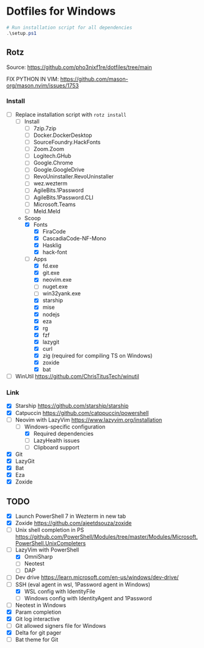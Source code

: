 # Dotfiles for Windows

```powershell
# Run installation script for all dependencies
.\setup.ps1
```

## Rotz

Source: <https://github.com/pho3nixf1re/dotfiles/tree/main>

FIX PYTHON IN VIM: <https://github.com/mason-org/mason.nvim/issues/1753>

### Install

- [ ] Replace installation script with `rotz install`
  - [ ] Install
    - [ ] 7zip.7zip
    - [ ] Docker.DockerDesktop
    - [ ] SourceFoundry.HackFonts
    - [ ] Zoom.Zoom
    - [ ] Logitech.GHub
    - [ ] Google.Chrome
    - [ ] Google.GoogleDrive
    - [ ] RevoUninstaller.RevoUninstaller
    - [ ] wez.wezterm
    - [ ] AgileBits.1Password
    - [ ] AgileBits.1Password.CLI
    - [ ] Microsoft.Teams
    - [ ] Meld.Meld
  - Scoop
    - [x] Fonts
      - [x] FiraCode
      - [x] CascadiaCode-NF-Mono
      - [x] Hasklig
      - [x] hack-font
    - [ ] Apps
      - [x] fd.exe
      - [x] git.exe
      - [x] neovim.exe
      - [ ] nuget.exe
      - [ ] win32yank.exe
      - [x] starship
      - [x] mise
      - [x] nodejs
      - [x] eza
      - [x] rg
      - [x] fzf
      - [x] lazygit
      - [x] curl
      - [x] zig (required for compiling TS on Windows)
      - [x] zoxide
      - [x] bat
- [ ] WinUtil <https://github.com/ChrisTitusTech/winutil>

### Link

- [x] Starship <https://github.com/starship/starship>
- [x] Catpuccin <https://github.com/catppuccin/powershell>
- [ ] Neovim with LazyVim <https://www.lazyvim.org/installation>
  - [ ] Windows-specific configuration
    - [x] Required dependencies
    - [ ] LazyHealth issues
    - [ ] Clipboard support
- [x] Git
- [x] LazyGit
- [x] Bat
- [x] Eza
- [x] Zoxide

## TODO

- [x] Launch PowerShell 7 in Wezterm in new tab
- [x] Zoxide <https://github.com/ajeetdsouza/zoxide>
- [ ] Unix shell completion in PS <https://github.com/PowerShell/Modules/tree/master/Modules/Microsoft.PowerShell.UnixCompleters>
- [ ] LazyVim with PowerShell
  - [x] OmniSharp
  - [ ] Neotest
  - [ ] DAP
- [ ] Dev drive <https://learn.microsoft.com/en-us/windows/dev-drive/>
- [ ] SSH (eval agent in wsl, 1Password agent in Windows)
  - [x] WSL config with IdentityFile
  - [ ] Windows config with IdentityAgent and 1Password
- [ ] Neotest in Windows
- [x] Param completion
- [x] Git log interactive
- [ ] Git allowed signers file for Windows
- [x] Delta for git pager
- [ ] Bat theme for Git
